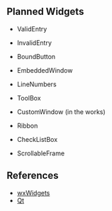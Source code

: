 ## Planned Widgets
- ValidEntry
- InvalidEntry
- BoundButton


- EmbeddedWindow
- LineNumbers
- ToolBox
- CustomWindow (in the works)
- Ribbon
- CheckListBox
- ScrollableFrame

## References
- [wxWidgets](http://docs.wxwidgets.org/3.1/page_screenshots.html)
- [Qt](http://doc.qt.io/qt-5/gallery.html)
